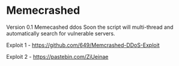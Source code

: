 # Memecrashed
Version 0.1
Memecashed ddos
Soon the script will multi-thread and automatically search for vulnerable servers.

Exploit 1 - https://github.com/649/Memcrashed-DDoS-Exploit

Exploit 2 - https://pastebin.com/ZiUeinae
